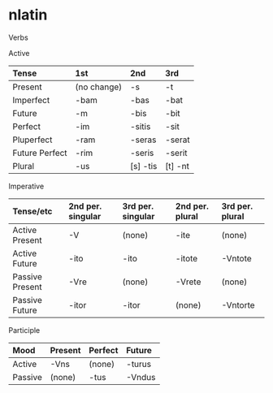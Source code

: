 # nlatin

Verbs

Active

Tense          | 1st         | 2nd        | 3rd
:---           | :---        | :---       | :---
Present        | (no change) | -s         | -t
Imperfect      | -bam        | -bas       | -bat
Future         | -m          | -bis       | -bit
Perfect        | -im         | -sitis     | -sit
Pluperfect     | -ram        | -seras     | -serat
Future Perfect | -rim        | -seris     | -serit
Plural         | -us         | [s] -tis   | [t] -nt

Imperative

Tense/etc       | 2nd per. singular | 3rd per. singular | 2nd per. plural | 3rd per. plural
:---            | :---              | :---              | :---            | :---
Active Present  | -V                | (none)            | -ite            | (none)
Active Future   | -ito              | -ito              | -itote          | -Vntote
Passive Present | -Vre              | (none)            | -Vrete          | (none)
Passive Future  | -itor             | -itor             | (none)          | -Vntorte

Participle

Mood    | Present | Perfect | Future
:---    | :---    | :---    | :---
Active  | -Vns    | (none)  | -turus
Passive | (none)  | -tus    | -Vndus
